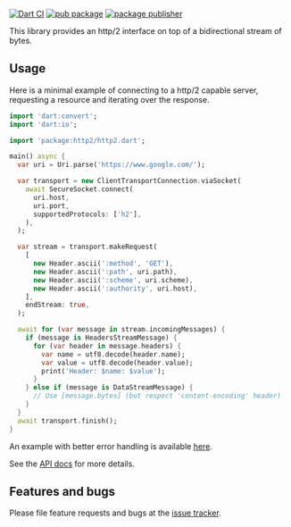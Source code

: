 [![Dart CI](https://github.com/dart-lang/http2/actions/workflows/test-package.yml/badge.svg)](https://github.com/dart-lang/http2/actions/workflows/test-package.yml)
[![pub package](https://img.shields.io/pub/v/http2.svg)](https://pub.dev/packages/http2)
[![package publisher](https://img.shields.io/pub/publisher/http2.svg)](https://pub.dev/packages/http2/publisher)

This library provides an http/2 interface on top of a bidirectional stream of bytes.

## Usage

Here is a minimal example of connecting to a http/2 capable server, requesting
a resource and iterating over the response.

```dart
import 'dart:convert';
import 'dart:io';

import 'package:http2/http2.dart';

main() async {
  var uri = Uri.parse('https://www.google.com/');

  var transport = new ClientTransportConnection.viaSocket(
    await SecureSocket.connect(
      uri.host,
      uri.port,
      supportedProtocols: ['h2'],
    ),
  );

  var stream = transport.makeRequest(
    [
      new Header.ascii(':method', 'GET'),
      new Header.ascii(':path', uri.path),
      new Header.ascii(':scheme', uri.scheme),
      new Header.ascii(':authority', uri.host),
    ],
    endStream: true,
  );

  await for (var message in stream.incomingMessages) {
    if (message is HeadersStreamMessage) {
      for (var header in message.headers) {
        var name = utf8.decode(header.name);
        var value = utf8.decode(header.value);
        print('Header: $name: $value');
      }
    } else if (message is DataStreamMessage) {
      // Use [message.bytes] (but respect 'content-encoding' header)
    }
  }
  await transport.finish();
}
```

An example with better error handling is available [here][example].

See the [API docs][api] for more details.

## Features and bugs

Please file feature requests and bugs at the [issue tracker][tracker].

[tracker]: https://github.com/dart-lang/http2/issues
[api]: https://pub.dev/documentation/http2/latest/
[example]: https://github.com/dart-lang/http2/blob/master/example/display_headers.dart
